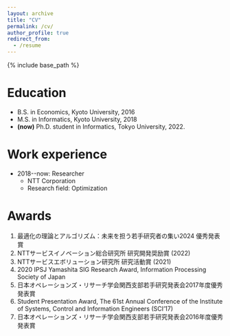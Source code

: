 ```yaml
---
layout: archive
title: "CV"
permalink: /cv/
author_profile: true
redirect_from:
  - /resume
---
```


{% include base_path %}

Education
======
* B.S. in Economics, Kyoto University, 2016
* M.S. in Informatics, Kyoto University, 2018
* **\(now\)** Ph.D. student in Informatics, Tokyo University, 2022.

Work experience
======
* 2018--now: Researcher
  * NTT Corporation
  * Research field: Optimization
  
Awards
======
1. 最適化の理論とアルゴリズム：未来を担う若手研究者の集い2024 優秀発表賞
1. NTTサービスイノベーション総合研究所 研究開発奨励賞 (2022)
2. NTTサービスエボリューション研究所 研究活動賞 (2021)
3. 2020 IPSJ Yamashita SIG Research Award, Information Processing Society of Japan
4. 日本オペレーションズ・リサーチ学会関西支部若手研究発表会2017年度優秀発表賞
5. Student Presentation Award, The 61st Annual Conference of the Institute of Systems, Control and Information Engineers (SCI’17)
6. 日本オペレーションズ・リサーチ学会関西支部若手研究発表会2016年度優秀発表賞
